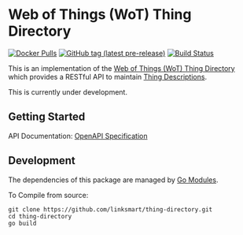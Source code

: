 # Web of Things (WoT) Thing Directory
[![Docker Pulls](https://img.shields.io/docker/pulls/linksmart/td.svg)](https://hub.docker.com/r/linksmart/td/tags)
[![GitHub tag (latest pre-release)](https://img.shields.io/github/tag-pre/linksmart/thing-directory.svg?label=pre-release)](https://github.com/linksmart/thing-directory/tags)
[![Build Status](https://travis-ci.com/linksmart/thing-directory.svg?branch=master)](https://travis-ci.com/linksmart/thing-directory)
  
This is an implementation of the [Web of Things (WoT) Thing Directory](https://www.w3.org/TR/wot-architecture/#dfn-thing-directory) which provides a RESTful API to maintain [Thing Descriptions](https://www.w3.org/TR/wot-thing-description/).

This is currently under development.

## Getting Started
API Documentation: [OpenAPI Specification](https://linksmart.eu/swagger-ui/dist/?url=https://raw.githubusercontent.com/linksmart/thing-directory/master/apidoc/openapi-spec.yml)

## Development
The dependencies of this package are managed by [Go Modules](https://github.com/golang/go/wiki/Modules).

To Compile from source:
```
git clone https://github.com/linksmart/thing-directory.git
cd thing-directory
go build
```

